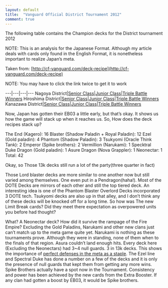 ```yaml
---
layout: default
title:  "Vanguard Official District Tournament 2012"
comment: true
---
```


The following table contains the Champion decks for the District tournament 2012

NOTE: This is an analysis for the Japanese Format. Although my article deals with cards only found in the English Format, it is nonetheless important to realize Japan’s meta.

Taken from: [http://cf-vanguard.com/deck-recipe](http://cf-vanguard.com/deck-recipe)

NOTE: You may have to click the link twice to get it to work
<!-- more -->
---|---|---|---
Nagoya District|[Senior Class](http://cf-vanguard.com/cardlist/deckrecipe/vfcs2012_na_sr)|[Junior Class](http://cf-vanguard.com/cardlist/deckrecipe/vfcs2012_na_jr)|[Triple Battle Winners](http://cf-vanguard.com/cardlist/deckrecipe/vfcs2012_na_tf)
Hiroshima District|[Senior Class](http://cf-vanguard.com/cardlist/deckrecipe/vfcs2012_hiro_sr)|[Junior Class](http://cf-vanguard.com/cardlist/deckrecipe/vfcs2012_hiro_jr)|[Triple Battle Winners](http://cf-vanguard.com/cardlist/deckrecipe/vfcs2012_hiro_tf)
Kanazawa District|[Senior Class](http://cf-vanguard.com/cardlist/deckrecipe/kana_sr)|[Junior Class](http://cf-vanguard.com/cardlist/deckrecipe/vfcs2012_kana_jr)|[Triple Battle Winners](http://cf-vanguard.com/cardlist/deckrecipe/vfcs2012_kana_tf)


Now, Japan has gotten their EB03 a little early, but that’s okay. It shows us how the game will stack up when it reaches us. So, How does the deck recipes stack up?

The End (Kagero): 16
Blaster (Shadow Paladin + Royal Paladin): 12
Ezel (Gold paladin): 4
Phantom (Shadow Paladin): 3
Tsukyomi (Oracle Think Tank): 2
Emperor (Spike brothers): 2
Vermillion (Narukami): 1
Specktral Duke Dragon (Gold paladin): 1
Asure Dragon (Nova Grappler): 1
Neonectar: 1
Total: 42

Okay, so Those 13k decks still run a lot of the party(three quarter in fact)

Those Lord blaster decks are more similar to one another now but still varied among themselves. One even put in a Pendragon(haha!). Most of the DOTE Decks are mirrors of each other and still the top tiered deck. An interesting idea is one of the Phantom Blaster Overlord Decks incorporated 3 DOTE tech. Tsukyomi decks are also up in that alley, and I don’t think any of these decks will be knocked off for a long time. So how was The new Limit Break cards? Did they meet there expectation as overpowered units you before had thought?

What? A Neonectar deck? How did it survive the rampage of the Fire Empire? Excluding the Gold Paladins, Narukami and other new clans just can’t match up to the meta game quite yet. Narukami is nothing as these tournaments prove. Although they were in standing, none of them when to the finals of that region. Asura couldn’t land enough hits. Every deck here (Excluding the Neonectars) had 3~4 null guards. 3 in 13k decks. This shows the importance of [perfect defenses in the meta as a staple](/cfvg/lesson2). The Ezel line and Spectral Duke has done a number on a few of the decks and it is only the presence of null guards that kept them from getting any more wins. Spike Brothers actually have a spot now in the Tournament. Consistency and power has been achieved by the new cards from the Extra Booster. If any clan had gotten a boost by EB03, it would be Spike brothers.<i class="fa fa-stop"></i>